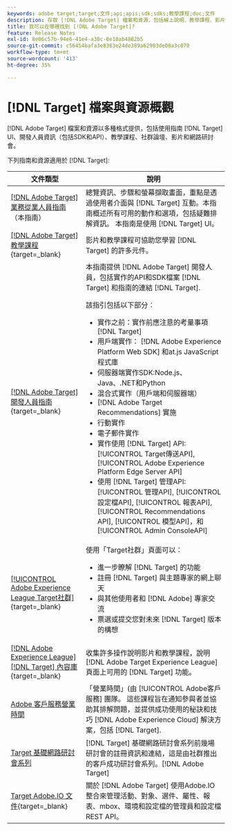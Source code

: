 ```yaml
---
keywords: adobe target;target;文件;api;apis;sdk;sdks;教學課程;doc;文件
description: 存取 [!DNL Adobe Target] 檔案和資源，包括線上說明、教學課程、影片和開發人員檔案（SDK、API和JavaScript程式庫）。
title: 我可以在哪裡找到 [!DNL Adobe Target]?
feature: Release Notes
exl-id: 8e06c57b-94e6-41e4-a30c-8e10ab4882b5
source-git-commit: c56454bafa3e8363e24de389a62903de08a3c070
workflow-type: tm+mt
source-wordcount: '413'
ht-degree: 35%

---
```


# [!DNL Target] 檔案與資源概觀

[!DNL Adobe Target] 檔案和資源以多種格式提供，包括使用指南 [!DNL Target] UI、開發人員資訊（包括SDK和API）、教學課程、社群論壇、影片和網路研討會。

下列指南和資源適用於 [!DNL Target]:

| 文件類型 | 說明 |
| --- | --- |
| [[!DNL Adobe Target] 業務從業人員指南](/help/main/target-home.md)<br>（本指南） | 總覽資訊、步驟和螢幕擷取畫面，重點是透過使用者介面與 [!DNL Target] 互動。本指南概述所有可用的動作和選項，包括疑難排解資訊。 本指南是使用 [!DNL Target] UI。 |
| [[!DNL Adobe Target] 教學課程](https://experienceleague.adobe.com/docs/target-learn/tutorials/overview.html){target=_blank} | 影片和教學課程可協助您學習 [!DNL Target] 的許多元件。 |
| [[!DNL Adobe Target] 開發人員指南](https://developer.adobe.com/target/){target=_blank} | 本指南提供 [!DNL Adobe Target] 開發人員，包括實作的API和SDK檔案 [!DNL Target] 和指南的連結 [!DNL Target].<P>該指引包括以下部分︰<ul><li>實作之前：實作前應注意的考量事項 [!DNL Target]</li><li>用戶端實作： [!DNL Adobe Experience Platform Web SDK] 和at.js JavaScript程式庫</li><li>伺服器端實作SDK:Node.js、Java、.NET和Python</li><li>混合式實作（用戶端和伺服器端）</li><li>[!DNL Adobe Target Recommendations] 實施</li><li>行動實作</li><li>電子郵件實作</li><li>實作使用 [!DNL Target] API: [!UICONTROL Target傳送API], [!UICONTROL Adobe Experience Platform Edge Server API]</li><li>使用 [!DNL Target] 管理API: [!UICONTROL 管理API], [!UICONTROL 設定檔API], [!UICONTROL 報表API], [!UICONTROL Recommendations API], [!UICONTROL 模型API]，和 [!UICONTROL Admin ConsoleAPI]</li></ul> |
| [[!UICONTROL Adobe Experience League Target社群]](https://experienceleaguecommunities.adobe.com/t5/adobe-target/ct-p/adobe-target-community){target=_blank} | 使用「Target社群」頁面可以：<ul><li>進一步瞭解 [!DNL Target] 的功能</li><li>註冊 [!DNL Target] 與主題專家的網上聊天</li><li>與其他使用者和 [!DNL Adobe] 專家交流</li><li>票選或提交您對未來 [!DNL Target] 版本的構想 |
| [[!DNL Adobe Experience League] [!DNL Target] 內容庫](https://experienceleague.adobe.com/#recommended/solutions/target){target=_blank} | 收集許多操作說明影片和教學課程，說明 [!DNL Adobe Target Experience League] 頁面上可用的 [!DNL Target] 功能。 |
| [Adobe 客戶服務營業時間](/help/main/cmp-resources-and-contact-information.md#concept_58EA30379D3B48C4848BA2A8C464A5B7) | 「營業時間」(由 [!UICONTROL Adobe客戶服務] 團隊。 這些課程旨在通知參與者並協助其排解問題，並提供成功使用的秘訣和技巧 [!DNL Adobe Experience Cloud] 解決方案，包括 [!DNL Target]. |
| [Target 基礎網路研討會系列](https://landing.adobe.com/acs/2018/na/adobe-target/registration.html) | [!DNL Target] 基礎網路研討會系列前幾場研討會的註冊資訊和連結，這是由社群推出的客戶成功研討會系列。[!DNL Adobe Target] |
| [Target Adobe.IO 文件](https://developer.adobe.com/target/實作/伺服器端/){target=_blank} | 關於 [!DNL Adobe Target] 使用Adobe.IO整合來管理活動、對象、選件、屬性、報表、mbox、環境和設定檔的管理員和設定檔REST API。 |
